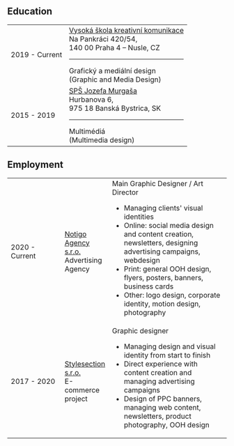 <h2 class="subtitle">Education</h2>
            <table class="education">
                <tr>
                    <td class="date">2019 - Current</td>
                    <td><a class="vskk" href="http://www.vskk.cz">Vysoká škola kreativní komunikace </a><br> <span class="light">Na Pankráci 420/54, <br>
                        140 00 Praha 4 – Nusle, CZ</span><hr>Grafický a mediální design <br> (Graphic and Media Design)</td>
                </tr>
                <tr>
                    <td class="date">2015 - 2019</td>
                    <td><a class="spsjm" href="https://www.spsjm.sk">SPŠ Jozefa Murgaša </a><br><span class="light">Hurbanova 6, <br>
                        975 18 Banská Bystrica, SK</span><hr>Multimédiá <br> (Multimedia design)</td>
                </tr>
            </table>
            <h2 class="subtitle">Employment</h2>
            <table>
                <tr>
                    <td style="width: 25%; class="date">2020 - Current</td>
                    <td><a class="notigo" href="https://www.notigo.cz">Notigo Agency s.r.o.</a><br><span class="light">Advertising Agency</span></td>
                            <td>Main Graphic Designer / Art Director<br><span class="light">
                        <ul>
                            <li>Managing clients' visual identities</li>
                            <li>Online: social media design and content creation, newsletters, designing advertising campaigns, webdesign</li>
                            <li>Print: general OOH design, flyers, posters, banners, business cards </li>
                            <li>Other: logo design, corporate identity, motion design, photography</li>
                        </ul>
                    </span></td>
                </tr>
                <tr>
                    <td style="width: 25%; class="date">2017 - 2020</td>
                    <td><a class="section" href="https:/www.style-shop.cz">Stylesection s.r.o.</a><br><span class="light">E-commerce project</span></td>
                    <td style="width: 55%;">Graphic designer<br><span class="light">
                        <ul>
                            <li>Managing design and visual identity from start to finish</li>
                            <li>Direct experience with content creation and managing advertising campaigns</li>
                            <li>Design of PPC banners, managing web content, newsletters, product photography, OOH design</li>
                        </ul>
                    </span></td></td>
                </tr>
            </table>
